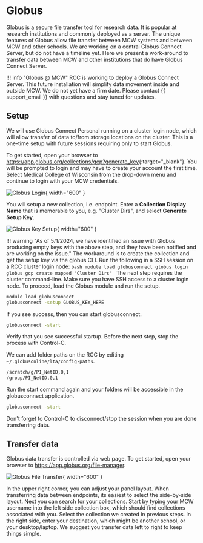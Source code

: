 # Globus

Globus is a secure file transfer tool for research data. It is popular at research institutions and commonly deployed as a server. The unique features of Globus allow file transfer between MCW systems and between MCW and other schools. We are working on a central Globus Connect Server, but do not have a timeline yet. Here we present a work-around to transfer data between MCW and other institutions that do have Globus Connect Server.

!!! info "Globus @ MCW"
    RCC is working to deploy a Globus Connect Server. This future installation will simplify data movement inside and outside MCW. We do not yet have a firm date. Please contact {{ support_email }} with questions and stay tuned for updates.

## Setup

We will use Globus Connect Personal running on a cluster login node, which will allow transfer of data to/from storage locations on the cluster. This is a one-time setup with future sessions requiring only to start Globus.

To get started, open your browser to <https://app.globus.org/collections/gcp?generate_key>{:target="_blank"}. You will be prompted to login and may have to create your account the first time. Select Medical College of Wisconsin from the drop-down menu and continue to login with your MCW credentials.

![Globus Login](../_static/img/globus-login.png){ width="600" }

You will setup a new collection, i.e. endpoint. Enter a **Collection Display Name** that is memorable to you, e.g. "Cluster Dirs", and select **Generate Setup Key**.

![Globus Key Setup](../_static/img/globus-key.png){ width="600" }

!!! warning "As of 5/1/2024, we have identified an issue with Globus producing empty keys with the above step, and they have been notified and are working on the issue."
    The workaround is to create the collection and get the setup key via the globus CLI.  Run the following in a SSH session on a RCC cluster login node:
    ```bash
    module load globusconnect
    globus login
    globus gcp create mapped "Cluster Dirs"
    ```
The next step requires the cluster command-line. Make sure you have SSH access to a cluster login node. To proceed, load the Globus module and run the setup.

```bash
module load globusconnect
globusconnect -setup GLOBUS_KEY_HERE
```

If you see success, then you can start globusconnect.

```bash
globusconnect -start
```

Verify that you see successful startup. Before the next step, stop the process with Control-C.

We can add folder paths on the RCC by editing `~/.globusonline/lta/config-paths`.

```txt
/scratch/g/PI_NetID,0,1
/group/PI_NetID,0,1
```

Run the start command again and your folders will be accessible in the globusconnect application.

```bash
globusconnect -start
```

Don't forget to Control-C to disconnect/stop the session when you are done transferring data.

## Transfer data

Globus data transfer is controlled via web page. To get started, open your browser to <https://app.globus.org/file-manager>.

![Globus File Transfer](../_static/img/globus-transfer.png){ width="600" }

In the upper right corner, you can adjust your panel layout. When transferring data between endpoints, its easiest to select the side-by-side layout. Next you can search for your collections. Start by typing your MCW username into the left side collection box, which should find collections associated with you. Select the collection we created in previous steps. In the right side, enter your destination, which might be another school, or your desktop/laptop. We suggest you transfer data left to right to keep things simple.
